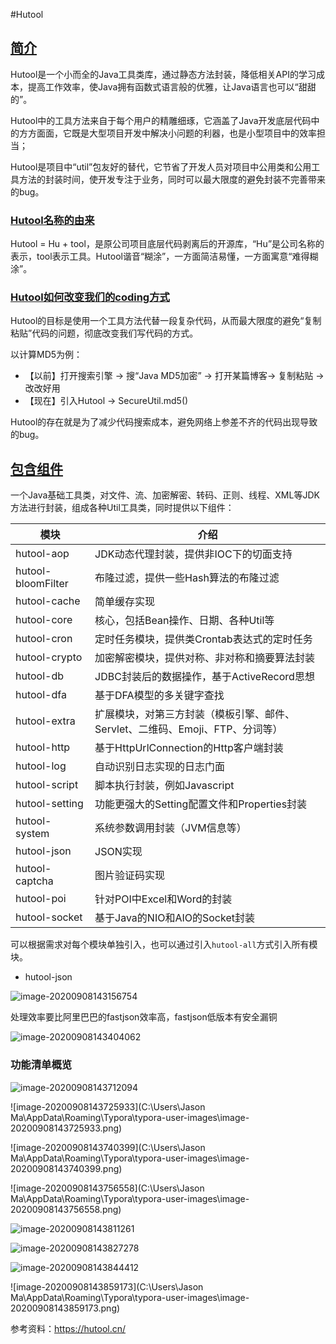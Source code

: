 #Hutool

## [简介](https://hutool.cn/docs/#/?id=简介)

Hutool是一个小而全的Java工具类库，通过静态方法封装，降低相关API的学习成本，提高工作效率，使Java拥有函数式语言般的优雅，让Java语言也可以“甜甜的”。

Hutool中的工具方法来自于每个用户的精雕细琢，它涵盖了Java开发底层代码中的方方面面，它既是大型项目开发中解决小问题的利器，也是小型项目中的效率担当；

Hutool是项目中“util”包友好的替代，它节省了开发人员对项目中公用类和公用工具方法的封装时间，使开发专注于业务，同时可以最大限度的避免封装不完善带来的bug。

### [Hutool名称的由来](https://hutool.cn/docs/#/?id=hutool名称的由来)

Hutool = Hu + tool，是原公司项目底层代码剥离后的开源库，“Hu”是公司名称的表示，tool表示工具。Hutool谐音“糊涂”，一方面简洁易懂，一方面寓意“难得糊涂”。

### [Hutool如何改变我们的coding方式](https://hutool.cn/docs/#/?id=hutool如何改变我们的coding方式)

Hutool的目标是使用一个工具方法代替一段复杂代码，从而最大限度的避免“复制粘贴”代码的问题，彻底改变我们写代码的方式。

以计算MD5为例：

- 【以前】打开搜索引擎 -> 搜“Java MD5加密” -> 打开某篇博客-> 复制粘贴 -> 改改好用
- 【现在】引入Hutool -> SecureUtil.md5()

Hutool的存在就是为了减少代码搜索成本，避免网络上参差不齐的代码出现导致的bug。

## [包含组件](https://hutool.cn/docs/#/?id=包含组件)

一个Java基础工具类，对文件、流、加密解密、转码、正则、线程、XML等JDK方法进行封装，组成各种Util工具类，同时提供以下组件：

| 模块               | 介绍                                                         |
| ------------------ | ------------------------------------------------------------ |
| hutool-aop         | JDK动态代理封装，提供非IOC下的切面支持                       |
| hutool-bloomFilter | 布隆过滤，提供一些Hash算法的布隆过滤                         |
| hutool-cache       | 简单缓存实现                                                 |
| hutool-core        | 核心，包括Bean操作、日期、各种Util等                         |
| hutool-cron        | 定时任务模块，提供类Crontab表达式的定时任务                  |
| hutool-crypto      | 加密解密模块，提供对称、非对称和摘要算法封装                 |
| hutool-db          | JDBC封装后的数据操作，基于ActiveRecord思想                   |
| hutool-dfa         | 基于DFA模型的多关键字查找                                    |
| hutool-extra       | 扩展模块，对第三方封装（模板引擎、邮件、Servlet、二维码、Emoji、FTP、分词等） |
| hutool-http        | 基于HttpUrlConnection的Http客户端封装                        |
| hutool-log         | 自动识别日志实现的日志门面                                   |
| hutool-script      | 脚本执行封装，例如Javascript                                 |
| hutool-setting     | 功能更强大的Setting配置文件和Properties封装                  |
| hutool-system      | 系统参数调用封装（JVM信息等）                                |
| hutool-json        | JSON实现                                                     |
| hutool-captcha     | 图片验证码实现                                               |
| hutool-poi         | 针对POI中Excel和Word的封装                                   |
| hutool-socket      | 基于Java的NIO和AIO的Socket封装                               |

可以根据需求对每个模块单独引入，也可以通过引入`hutool-all`方式引入所有模块。

- hutool-json

![image-20200908143156754](http://bed.thunisoft.com:9000/ibed/2020/09/08/Afyx6zOKm.png)

处理效率要比阿里巴巴的fastjson效率高，fastjson低版本有安全漏铜

![image-20200908143404062](http://bed.thunisoft.com:9000/ibed/2020/09/08/AfyzO3Lcm.png)

### 功能清单概览

![image-20200908143712094](http://bed.thunisoft.com:9000/ibed/2020/09/08/Afz2lKT7A.png)

![image-20200908143725933](C:\Users\Jason Ma\AppData\Roaming\Typora\typora-user-images\image-20200908143725933.png)

![image-20200908143740399](C:\Users\Jason Ma\AppData\Roaming\Typora\typora-user-images\image-20200908143740399.png)

![image-20200908143756558](C:\Users\Jason Ma\AppData\Roaming\Typora\typora-user-images\image-20200908143756558.png)

![image-20200908143811261](http://bed.thunisoft.com:9000/ibed/2020/09/08/Afz42inLc.png)

![image-20200908143827278](http://bed.thunisoft.com:9000/ibed/2020/09/08/Afz48LtCa.png)

![image-20200908143844412](http://bed.thunisoft.com:9000/ibed/2020/09/08/Afz4dIAe8.png)

![image-20200908143859173](C:\Users\Jason Ma\AppData\Roaming\Typora\typora-user-images\image-20200908143859173.png)

参考资料：https://hutool.cn/